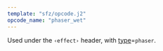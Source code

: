 ```yaml
---
template: "sfz/opcode.j2"
opcode_name: "phaser_wet"
---
```

Used under the `‹effect›` header, with [type]=`phaser`.

[type]: type.md#phaser
